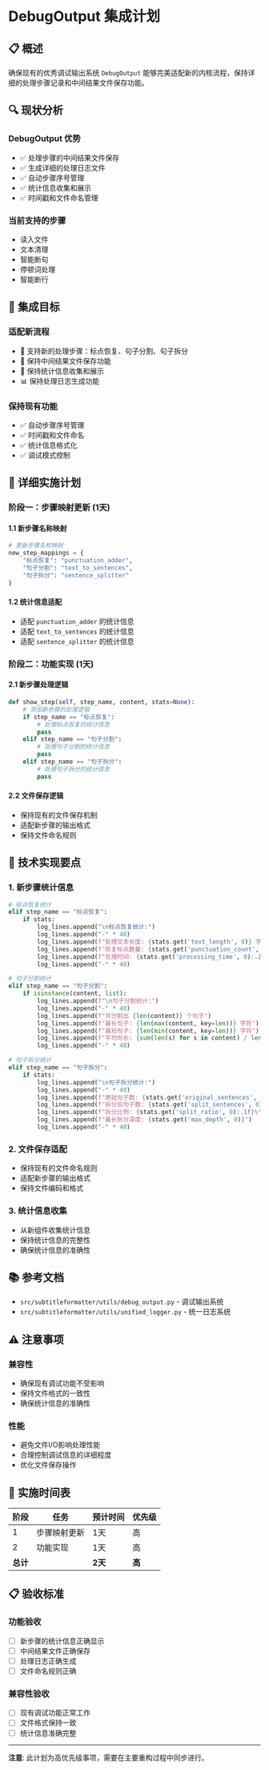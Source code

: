 # DebugOutput 集成计划

## 📋 概述

确保现有的优秀调试输出系统 `DebugOutput` 能够完美适配新的内核流程，保持详细的处理步骤记录和中间结果文件保存功能。

## 🔍 现状分析

### DebugOutput 优势
- ✅ 处理步骤的中间结果文件保存
- ✅ 生成详细的处理日志文件
- ✅ 自动步骤序号管理
- ✅ 统计信息收集和展示
- ✅ 时间戳和文件命名管理

### 当前支持的步骤
- 读入文件
- 文本清理
- 智能断句
- 停顿词处理
- 智能断行

## 🎯 集成目标

### 适配新流程
- 🔄 支持新的处理步骤：标点恢复、句子分割、句子拆分
- 📁 保持中间结果文件保存功能
- 🎯 保持统计信息收集和展示
- 📊 保持处理日志生成功能

### 保持现有功能
- ✅ 自动步骤序号管理
- ✅ 时间戳和文件命名
- ✅ 统计信息格式化
- ✅ 调试模式控制

## 📝 详细实施计划

### 阶段一：步骤映射更新 (1天)

#### 1.1 新步骤名称映射
```python
# 更新步骤名称映射
new_step_mappings = {
    "标点恢复": "punctuation_adder",
    "句子分割": "text_to_sentences", 
    "句子拆分": "sentence_splitter"
}
```

#### 1.2 统计信息适配
- 适配 `punctuation_adder` 的统计信息
- 适配 `text_to_sentences` 的统计信息
- 适配 `sentence_splitter` 的统计信息

### 阶段二：功能实现 (1天)

#### 2.1 新步骤处理逻辑
```python
def show_step(self, step_name, content, stats=None):
    # 添加新步骤的处理逻辑
    if step_name == "标点恢复":
        # 处理标点恢复的统计信息
        pass
    elif step_name == "句子分割":
        # 处理句子分割的统计信息
        pass
    elif step_name == "句子拆分":
        # 处理句子拆分的统计信息
        pass
```

#### 2.2 文件保存逻辑
- 保持现有的文件保存机制
- 适配新步骤的输出格式
- 保持文件命名规则

## 🔧 技术实现要点

### 1. 新步骤统计信息
```python
# 标点恢复统计
elif step_name == "标点恢复":
    if stats:
        log_lines.append("\n标点恢复统计:")
        log_lines.append("-" * 40)
        log_lines.append(f"处理文本长度: {stats.get('text_length', 0)} 字符")
        log_lines.append(f"恢复标点数量: {stats.get('punctuation_count', 0)} 个")
        log_lines.append(f"处理时间: {stats.get('processing_time', 0):.2f} 秒")
        log_lines.append("-" * 40)

# 句子分割统计
elif step_name == "句子分割":
    if isinstance(content, list):
        log_lines.append(f"\n句子分割统计:")
        log_lines.append("-" * 40)
        log_lines.append(f"共分割出 {len(content)} 个句子")
        log_lines.append(f"最长句子: {len(max(content, key=len))} 字符")
        log_lines.append(f"最短句子: {len(min(content, key=len))} 字符")
        log_lines.append(f"平均句长: {sum(len(s) for s in content) / len(content):.1f} 字符")
        log_lines.append("-" * 40)

# 句子拆分统计
elif step_name == "句子拆分":
    if stats:
        log_lines.append("\n句子拆分统计:")
        log_lines.append("-" * 40)
        log_lines.append(f"原始句子数: {stats.get('original_sentences', 0)}")
        log_lines.append(f"拆分后句子数: {stats.get('split_sentences', 0)}")
        log_lines.append(f"拆分比例: {stats.get('split_ratio', 0):.1f}%")
        log_lines.append(f"最长拆分深度: {stats.get('max_depth', 0)}")
        log_lines.append("-" * 40)
```

### 2. 文件保存适配
- 保持现有的文件命名规则
- 适配新步骤的输出格式
- 保持文件编码和格式

### 3. 统计信息收集
- 从新组件收集统计信息
- 保持统计信息的完整性
- 确保统计信息的准确性

## 📚 参考文档

- `src/subtitleformatter/utils/debug_output.py` - 调试输出系统
- `src/subtitleformatter/utils/unified_logger.py` - 统一日志系统

## ⚠️ 注意事项

### 兼容性
- 确保现有调试功能不受影响
- 保持文件格式的一致性
- 确保统计信息的准确性

### 性能
- 避免文件I/O影响处理性能
- 合理控制调试信息的详细程度
- 优化文件保存操作

## 🚀 实施时间表

| 阶段 | 任务 | 预计时间 | 优先级 |
|------|------|----------|--------|
| 1 | 步骤映射更新 | 1天 | 高 |
| 2 | 功能实现 | 1天 | 高 |
| **总计** | | **2天** | **高** |

## 📋 验收标准

### 功能验收
- [ ] 新步骤的统计信息正确显示
- [ ] 中间结果文件正确保存
- [ ] 处理日志正确生成
- [ ] 文件命名规则正确

### 兼容性验收
- [ ] 现有调试功能正常工作
- [ ] 文件格式保持一致
- [ ] 统计信息准确完整

---

**注意**: 此计划为高优先级事项，需要在主要重构过程中同步进行。
